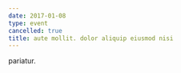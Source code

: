 ```yaml
---
date: 2017-01-08
type: event
cancelled: true
title: aute mollit. dolor aliquip eiusmod nisi
---
```

pariatur.